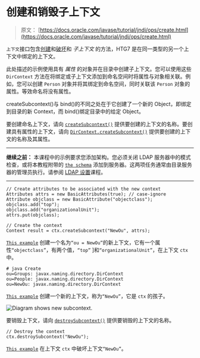 # 创建和销毁子上下文

> 原文： [https://docs.oracle.com/javase/tutorial/jndi/ops/create.html](https://docs.oracle.com/javase/tutorial/jndi/ops/create.html)

`上下文`接口包含[创建](#CREATE)和[破坏](#DESTROY)和 _子上下文_ 的方法，HTG7 是在同一类型的另一个上下文中绑定的上下文。

此处描述的示例使用具有 _属性_ 的对象并在目录中创建子上下文。您可以使用这些 `DirContext` 方法在将绑定或子上下文添加到命名空间时将属性与对象相关联。例如，您可以创建 `Person` 对象并将其绑定到命名空间，同时关联该 `Person` 对象的属性。等效命名将没有属性。

createSubcontext()与 bind()的不同之处在于它创建了一个新的 Object，即绑定到目录的新 Context，而 bind()绑定目录中的给定 Object。

要创建命名上下文，请向 [`createSubcontext()`](https://docs.oracle.com/javase/8/docs/api/javax/naming/Context.html#createSubcontext-javax.naming.Name-) 提供要创建的上下文的名称。要创建具有属性的上下文，请向 [`DirContext.createSubcontext()`](https://docs.oracle.com/javase/8/docs/api/javax/naming/directory/DirContext.html#createSubcontext-javax.naming.Name-javax.naming.directory.Attributes-) 提供要创建的上下文的名称及其属性。

* * *

**继续之前：** 本课程中的示例要求您添加架构。您必须关闭 LDAP 服务器中的模式检查，或将本教程附带的 [`the schema`](../software/config/java.schema) 添加到服务器。这两项任务通常由目录服务器的管理员执行。请参阅 [LDAP 设置](../software/content.html)课程。

* * *

```
// Create attributes to be associated with the new context
Attributes attrs = new BasicAttributes(true); // case-ignore
Attribute objclass = new BasicAttribute("objectclass");
objclass.add("top");
objclass.add("organizationalUnit");
attrs.put(objclass);

// Create the context
Context result = ctx.createSubcontext("NewOu", attrs);

```

[`This example`](examples/Create.java) 创建一个名为`“ou = NewOu”`的新上下文，它有一个属性`“objectclass”`，有两个值，`“top”` ]和`“organizationalUnit”`，在上下文 `ctx` 中。

```
# java Create
ou=Groups: javax.naming.directory.DirContext
ou=People: javax.naming.directory.DirContext
ou=NewOu: javax.naming.directory.DirContext

```

[`This example`](examples/Create.java) 创建一个新的上下文，称为`“NewOu”`，它是 `ctx` 的孩子。

![Diagram shows new subcontext.](img/43a29c3d0357cec519291d7ba248ef50.jpg)

要销毁上下文，请向 [`destroySubcontext()`](https://docs.oracle.com/javase/8/docs/api/javax/naming/Context.html#destroySubcontext-javax.naming.Name-) 提供要销毁的上下文的名称。

```
// Destroy the context
ctx.destroySubcontext("NewOu");

```

[`This example`](examples/Destroy.java) 在上下文 `ctx` 中破坏上下文`“NewOu”`。